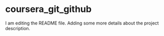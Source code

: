 # coursera_git_github
I am editing the README file. Adding some more details about the project description.
